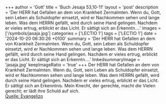 +++
author = 'Gott'
title = 'Buch Jesaja 53,10-11'
layout = 'post'
description = 'Der HERR hat Gefallen an dem von Krankheit Zermalmten. Wenn du, Gott, sein Leben als Schuldopfer einsetzt, wird er Nachkommen sehen und lange leben. Was dem HERRN gefällt, wird durch seine Hand gelingen. Nachdem er vieles ertrug, erblickt er das Licht. Er sättigt sich an Erkenntn....'
images = ['/symbols/jasaja.jpg']
categories = ['LECTIO 1']
tags = ['LECTIO 1']
date = '2024-10-20 06:30:26 +0100'
summary = 'Der HERR hat Gefallen an dem von Krankheit Zermalmten. Wenn du, Gott, sein Leben als Schuldopfer einsetzt, wird er Nachkommen sehen und lange leben. Was dem HERRN gefällt, wird durch seine Hand gelingen. Nachdem er vieles ertrug, erblickt er das Licht. Er sättigt sich an Erkenntn....'
linkedsummaryImage = 'jasaja.jpg'
keepImageRatio = 'true'
+++
Der HERR hat Gefallen an dem von Krankheit Zermalmten. Wenn du, Gott, sein Leben als Schuldopfer einsetzt, wird er Nachkommen sehen und lange leben. Was dem HERRN gefällt, wird durch seine Hand gelingen.
Nachdem er vieles ertrug, erblickt er das Licht. Er sättigt sich an Erkenntnis.<!--more--> Mein Knecht, der gerechte, macht die Vielen gerecht; er lädt ihre Schuld auf sich.<br> [Quelle: Evangelizo](https://evangeliumtagfuertag.org/DE/gospel)